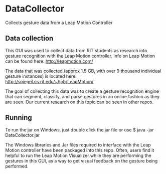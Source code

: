 # DataCollector
Collects gesture data from a Leap Motion Controller

## Data collection
This GUI was used to collect data from RIT students as research into 
gesture recognition with the Leap Motion controller.  Info on Leap Motion 
can be found here: http://leapmotion.com/

The data that was collected (approx 1.5 GB, with over 9 thousand individual 
gesture instances) is located here: http://spiegel.cs.rit.edu/~hpb/LeapMotion/

The goal of collecting this data was to create a gesture recognition engine
that can segment, classify, and parse gestures in an online fashion as they
are seen.  Our current research on this topic can be seen in other repos. 

## Running 
To run the jar on Windows, just double click the jar file or use 
$ java -jar DataCollector.jar

The Windows libraries and Jar files required to interface with the Leap
Motion controller have been packaged into this repo.  Often, users
find it helpful to run the Leap Motion Visualizer while they are 
performing the gestures in this GUI, as a way to get visual feedback
on the gesture being performed.
